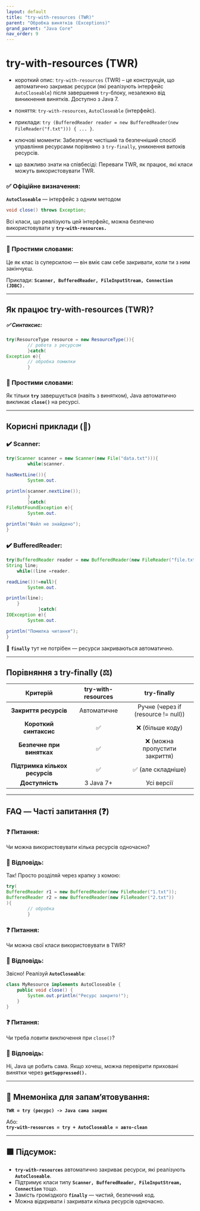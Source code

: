 ```yaml
---
layout: default
title: "try-with-resources (TWR)"
parent: "Обробка винятків (Exceptions)"
grand_parent: "Java Core"
nav_order: 9
---
```


# try-with-resources (TWR)

* короткий опис: `try-with-resources` (TWR) – це конструкція, що автоматично закриває ресурси (які реалізують інтерфейс `AutoCloseable`) після завершення `try`-блоку, незалежно від виникнення винятків. Доступно з Java 7.

* поняття: `try-with-resources`, `AutoCloseable` (інтерфейс).

* приклади: `try (BufferedReader reader = new BufferedReader(new FileReader("f.txt"))) { ... }`.

* ключові моменти: Забезпечує чистіший та безпечніший спосіб управління ресурсами порівняно з `try-finally`, уникнення витоків ресурсів.

* що важливо знати на співбесіді: Переваги TWR, як працює, які класи можуть використовувати TWR.

### **✅ Офіційне визначення:**

**`AutoCloseable`** — інтерфейс з одним методом

```java
void close() throws Exception;
```

Всі класи, що реалізують цей інтерфейс, можна безпечно використовувати у **`try-with-resources.`**

---

### **🧠 Простими словами:**

Це як клас із суперсилою — він вміє сам себе закривати, коли ти з ним закінчуєш.

Приклади: **`Scanner, BufferedReader, FileInputStream, Connection (JDBC).`**

---

## **Як працює try-with-resources (TWR)?**

##### **✅ Синтаксис:**

```java
try(ResourceType resource = new ResourceType()){
        // робота з ресурсом
        }catch(
Exception e){
        // обробка помилки
        }
```

### **🧠 Простими словами:**

Як тільки **`try`** завершується (навіть з винятком), Java автоматично викликає **`close()`** на ресурсі.

---

## **Корисні приклади (🧪)**

### **✔️ Scanner:**

```java
try(Scanner scanner = new Scanner(new File("data.txt"))){
        while(scanner.

hasNextLine()){
        System.out.

println(scanner.nextLine());
        }
        }catch(
FileNotFoundException e){
        System.out.

println("Файл не знайдено");
}
```

### **✔️ BufferedReader:**

```java
try(BufferedReader reader = new BufferedReader(new FileReader("file.txt"))){
String line;
    while((line =reader.

readLine())!=null){
        System.out.

println(line);
    }
            }catch(
IOException e){
        System.out.

println("Помилка читання");
}
```

📌 **`finally`** тут не потрібен — ресурси закриваються автоматично.

---

## **Порівняння з try-finally (⚖️)**

|            Критерій            | try-with-resources |             try-finally              |
|:------------------------------:|:------------------:|:------------------------------------:|
|     **Закриття ресурсів**      |    Автоматичне     | Ручне (через if (resource \!= null)) |
|     **Короткий синтаксис**     |         ✅          |           ❌ (більше коду)            |
|   **Безпечне при винятках**    |         ✅          |    ❌ (можна пропустити закриття)     |
| **Підтримка кількох ресурсів** |         ✅          |          ✅ (але складніше)           |
|        **Доступність**         |     З Java 7+      |              Усі версії              |

---

## **FAQ — Часті запитання (❓)**

### **❓ Питання:**

Чи можна використовувати кілька ресурсів одночасно?

### **💬 Відповідь:**

 Так\! Просто розділяй через крапку з комою:

```java
try(
BufferedReader r1 = new BufferedReader(new FileReader("1.txt"));
BufferedReader r2 = new BufferedReader(new FileReader("2.txt"))
){
        // обробка
        }
```

### **❓ Питання:**

Чи можна свої класи використовувати в TWR?

### **💬 Відповідь:**

 Звісно\! Реалізуй **`AutoCloseable`**:

```java
class MyResource implements AutoCloseable {
    public void close() {
        System.out.println("Ресурс закрито!");
    }
}
```

### **❓ Питання:**

Чи треба ловити виключення при `close()`?

### **💬 Відповідь:**

 Ні, Java це робить сама. Якщо хочеш, можна перевірити приховані винятки через **`getSuppressed().`**

---

## **🧠 Мнемоніка для запам’ятовування:**

**`TWR = try (ресурс) -> Java сама закриє`**

Або:  
**`try-with-resources = try + AutoCloseable = авто-clean`**

---

## **🟩 Підсумок:**

* **`try-with-resources`** автоматично закриває ресурси, які реалізують **`AutoCloseable`**.
* Підтримує класи типу **`Scanner, BufferedReader, FileInputStream, Connection`** тощо.
* Замість громіздкого **`finally`** — чистий, безпечний код.
* Можна відкривати і закривати кілька ресурсів одночасно.
